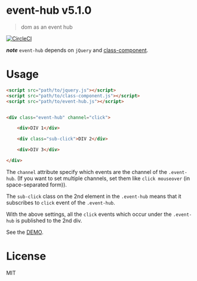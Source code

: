 # event-hub v5.1.0

> dom as an event hub

[![CircleCI](https://circleci.com/gh/kt3k/event-hub.svg?style=svg)](https://circleci.com/gh/kt3k/event-hub)

***note*** `event-hub` depends on `jQuery` and [class-component](https://github.com/kt3k/class-component).

# Usage

```html
<script src="path/to/jquery.js"></script>
<script src="path/to/class-component.js"></script>
<script src="path/to/event-hub.js"></script>


<div class="event-hub" channel="click">

    <div>DIV 1</div>

    <div class="sub-click">DIV 2</div>

    <div>DIV 3</div>

</div>
```

The `channel` attribute specify which events are the channel of the `.event-hub`. (If you want to set multiple channels, set them like `click mouseover` (in space-separated form)).

The `sub-click` class on the 2nd element in the `.event-hub` means that it subscribes to `click` event of the `.event-hub`.

With the above settings, all the `click` events which occur under the `.event-hub` is published to the 2nd div.

See the [DEMO](https://kt3k.github.io/event-hub/test.html).



# License

MIT

